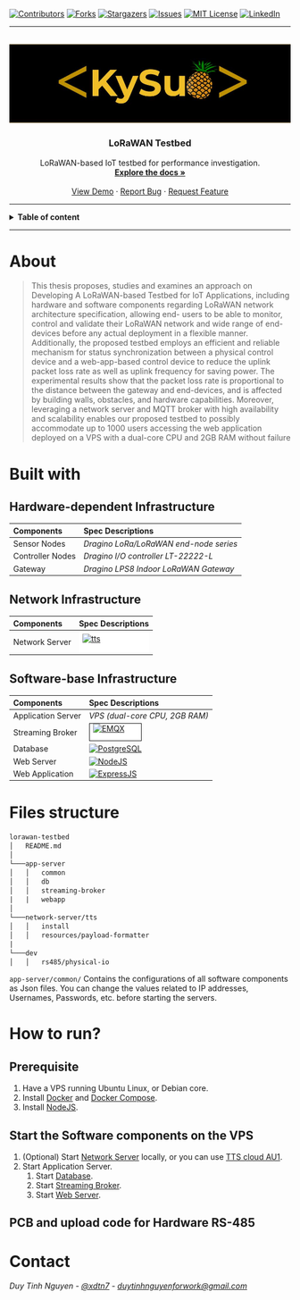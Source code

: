 [projectname]:  lorawan-testbed
[projectauthor]: kysudua
[linkedin]: xdtn7


<!-- PROJECT SHIELDS -->
<!--
*** I'm using markdown "reference style" links for readability.
*** Reference links are enclosed in brackets [ ] instead of parentheses ( ).
*** See the bottom of this document for the declaration of the reference variables
*** for contributors-url, forks-url, etc. This is an optional, concise syntax you may use.
*** https://www.markdownguide.org/basic-syntax/#reference-style-links
-->
[![Contributors][contributors-shield]][contributors-url]
[![Forks][forks-shield]][forks-url]
[![Stargazers][stars-shield]][stars-url]
[![Issues][issues-shield]][issues-url]
[![MIT License][license-shield]][license-url]
[![LinkedIn][linkedin-shield]][linkedin-url]

--- 

<!-- PROJECT LOGO -->
<br />
<div align="center">
  <a href="https://github.com/kysudua">
    <img src="./kysudua.jpg" alt="Logo" >
  </a>

  <h3 align="center">LoRaWAN Testbed</h3>

  <p align="center">
    LoRaWAN-based IoT testbed for performance investigation.
    <br />
    <a href=""><strong>Explore the docs »</strong></a>
    <br />
    <br />
    <a href="">View Demo</a>
    ·
    <a href="">Report Bug</a>
    ·
    <a href="">Request Feature</a>
  </p>
</div>

---

<!-- TABLE OF CONTENTS -->
<details>
<summary><b>Table of content</b></summary>
<ol>
    <li>
      <a href="#about">About</a>
    </li>
    <li>
      <a href="#built-with">Built with</a>
    </li>
    <li>
      <a href="#contact">Contact</a>
    </li>
  </ol>
</details>

---

# About

>This thesis proposes, studies and examines an approach on Developing A
LoRaWAN-based Testbed for IoT Applications, including hardware and software
components regarding LoRaWAN network architecture specification, allowing end-
users to be able to monitor, control and validate their LoRaWAN network and
wide range of end-devices before any actual deployment in a flexible manner.
Additionally, the proposed testbed employs an efficient and reliable mechanism
for status synchronization between a physical control device and a web-app-based
control device to reduce the uplink packet loss rate as well as uplink frequency
for saving power. The experimental results show that the packet loss rate is
proportional to the distance between the gateway and end-devices, and is affected
by building walls, obstacles, and hardware capabilities. Moreover, leveraging a
network server and MQTT broker with high availability and scalability enables
our proposed testbed to possibly accommodate up to 1000 users accessing the web
application deployed on a VPS with a dual-core CPU and 2GB RAM without
failure


# Built with
## Hardware-dependent Infrastructure
|Components |Spec Descriptions |
| :---      |   :---            |
|Sensor Nodes| *Dragino LoRa/LoRaWAN end-node series* |
|Controller Nodes|*Dragino I/O controller LT-22222-L*|
|Gateway | *Dragino LPS8 Indoor LoRaWAN Gateway* |

## Network Infrastructure
|Components |Spec Descriptions |
| :---      |   :---            |
|Network Server| <div  style=" background-color: #FFFFFF; padding: 4px 6px; border: 0px solid blue; height:30px;" height="30">[![tts][tts]][tts-url]</div> |

## Software-base Infrastructure
|Components |Spec Descriptions |
| :---      |   :---            |
|Application Server| *VPS (dual-core CPU, 2GB RAM)* |
|Streaming Broker| <div style=" background-color: #FFFFFF; padding: 0px 6px; border: 1px solid; width:80px; height:30px;" width="80" height="30">[![EMQX][EMQX]][EMQX-url]</div>|
|Database|[![PostgreSQL][postgresql]][postgresql-url]|
|Web Server| [![NodeJS][nodejs]][nodejs-url]|
|Web Application|[![ExpressJS][Expressjs]][Expressjs-url]|

# Files structure
```
lorawan-testbed
│   README.md  
│
└───app-server
│   │   common
│   │   db
│   │   streaming-broker
|   |   webapp
│   
└───network-server/tts
│   │   install
│   │   resources/payload-formatter
|
└───dev
│   │   rs485/physical-io
```
`app-server/common/` Contains the configurations of all software components as Json files. You can change the values related to IP addresses, Usernames, Passwords, etc. before starting the servers.

# How to run?
## Prerequisite
1. Have a VPS running Ubuntu Linux, or Debian core.
2. Install [Docker](https://docs.docker.com/engine/install/ubuntu/) and [Docker Compose](https://docs.docker.com/compose/install/linux/).
3. Install [NodeJS](https://nodejs.org/en/download/).

## Start the Software components on the VPS
1. (Optional) Start [Network Server](network-server/README.md) locally, or you can use [TTS cloud AU1](https://au1.cloud.thethings.network/console/).
2. Start Application Server.
    1. Start [Database](app-server/db/README.md).
    2. Start [Streaming Broker](app-server/streaming-broker/README.md).
    3. Start [Web Server](app-server/webapp/README.md).

## PCB and upload code for Hardware RS-485

# Contact
*Duy Tinh Nguyen - [@xdtn7](https://www.linkedin.com/in/xdtn7/) - duytinhnguyenforwork@gmail.com*

<!-- MARKDOWN LINKS & IMAGES -->
<!-- https://www.markdownguide.org/basic-syntax/#reference-style-links -->

[contributors-shield]: https://img.shields.io/github/contributors/kysudua/lorawan-testbed.svg?style=for-the-badge
[contributors-url]: https://github.com/kysudua/lorawan-testbed/graphs/contributors
[forks-shield]: https://img.shields.io/github/forks/kysudua/lorawan-testbed.svg?style=for-the-badge
[forks-url]: https://github.com/kysudua/lorawan-testbed/network/members
[stars-shield]: https://img.shields.io/github/stars/kysudua/lorawan-testbed.svg?style=for-the-badge
[stars-url]: https://github.com/kysudua/lorawan-testbed/stargazers
[issues-shield]: https://img.shields.io/github/issues/kysudua/lorawan-testbed.svg?style=for-the-badge
[issues-url]: https://github.com/kysudua/lorawan-testbed/issues
[license-shield]: https://img.shields.io/github/license/kysudua/lorawan-testbed.svg?style=for-the-badge
[license-url]: https://github.com/kysudua/lorawan-testbed/blob/master/LICENSE.txt
[linkedin-shield]: https://img.shields.io/badge/-LinkedIn-black.svg?style=for-the-badge&logo=linkedin&colorB=555
[linkedin-url]: https://linkedin.com/in/xdtn7
[product-screenshot]: images/screenshot.png

[EMQX]: https://www.emqx.io/docs/docs-assets/img/logo-broker.da1e68d6.png
[EMQX-url]: https://www.emqx.io/docs/en/v5.0/
[postgresql]: https://img.shields.io/badge/postgreSQL-4169E1?style=for-the-badge&logo=PostgreSQL&logoColor=white
[postgresql-url]: https://www.postgresql.org/docs/10/index.html
[nodejs]: https://img.shields.io/badge/NodeJS-339933?style=for-the-badge&logo=nodedotjs&logoColor=white
[nodejs-url]: https://nodejs.org/dist/latest-v18.x/docs/api/
[Expressjs]: https://img.shields.io/badge/ExpressJS-F7DF1E?style=for-the-badge&logo=express&logoColor=black
[Expressjs-url]: https://nodejs.org/dist/latest-v18.x/docs/api/
[tts]: https://www.thethingsnetwork.org/docs/quick-start/tts-ce.png
[tts-url]: https://nodejs.org/dist/latest-v18.x/docs/api/

[Next.js]: https://img.shields.io/badge/next.js-000000?style=for-the-badge&logo=nextdotjs&logoColor=white
[Next-url]: https://nextjs.org/
[React.js]: https://img.shields.io/badge/React-20232A?style=for-the-badge&logo=react&logoColor=61DAFB
[React-url]: https://reactjs.org/
[Vue.js]: https://img.shields.io/badge/Vue.js-35495E?style=for-the-badge&logo=vuedotjs&logoColor=4FC08D
[Vue-url]: https://vuejs.org/
[Angular.io]: https://img.shields.io/badge/Angular-DD0031?style=for-the-badge&logo=angular&logoColor=white
[Angular-url]: https://angular.io/
[Svelte.dev]: https://img.shields.io/badge/Svelte-4A4A55?style=for-the-badge&logo=svelte&logoColor=FF3E00
[Svelte-url]: https://svelte.dev/
[Laravel.com]: https://img.shields.io/badge/Laravel-FF2D20?style=for-the-badge&logo=laravel&logoColor=white
[Laravel-url]: https://laravel.com
[Bootstrap.com]: https://img.shields.io/badge/Bootstrap-563D7C?style=for-the-badge&logo=bootstrap&logoColor=white
[Bootstrap-url]: https://getbootstrap.com
[JQuery.com]: https://img.shields.io/badge/jQuery-0769AD?style=for-the-badge&logo=jquery&logoColor=white
[JQuery-url]: https://jquery.com 
